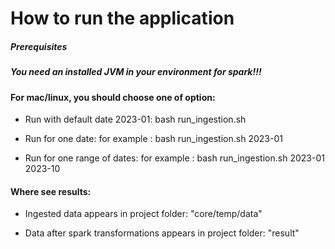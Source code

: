 # How to run the application

##### Prerequisites
##### You need an installed JVM in your environment for spark!!!

#### For mac/linux, you should choose one of option: 

- Run with default date 2023-01: 
bash run_ingestion.sh

-  Run for one date: 
for example :
bash run_ingestion.sh 2023-01

-  Run for one range of dates: 
for example :
bash run_ingestion.sh 2023-01 2023-10


#### Where see results:

- Ingested data appears in project folder:
"core/temp/data"

- Data after spark transformations appears in  project folder:
"result"